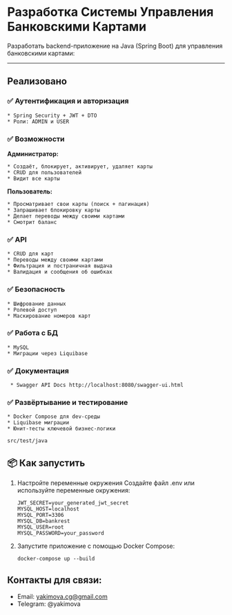 # Разработка Системы Управления Банковскими Картами

Разработать backend-приложение на Java (Spring Boot) для управления банковскими картами:
____

## Реализовано 

### ✅ Аутентификация и авторизация

    * Spring Security + JWT + DTO 
    * Роли: ADMIN и USER

### ✅ Возможности
<strong> Администратор: </strong>

    * Создаёт, блокирует, активирует, удаляет карты
    * CRUD для пользователей
    * Видит все карты

<strong> Пользователь: </strong>

    * Просматривает свои карты (поиск + пагинация)
    * Запрашивает блокировку карты
    * Делает переводы между своими картами
    * Смотрит баланс

### ✅ API
    * CRUD для карт
    * Переводы между своими картами
    * Фильтрация и постраничная выдача
    * Валидация и сообщения об ошибках

### ✅ Безопасность

    * Шифрование данных
    * Ролевой доступ
    * Маскирование номеров карт

### ✅ Работа с БД

    * MySQL
    * Миграции через Liquibase

### ✅ Документация

     * Swagger API Docs http://localhost:8080/swagger-ui.html

### ✅ Развёртывание и тестирование

    * Docker Compose для dev-среды
    * Liquibase миграции
    * Юнит-тесты ключевой бизнес-логики

    src/test/java

## 📦 Как запустить ###


1. Настройте переменные окружения
Создайте файл .env или используйте переменные окружения:

    ```
    JWT_SECRET=your_generated_jwt_secret
    MYSQL_HOST=localhost
    MYSQL_PORT=3306
    MYSQL_DB=bankrest
    MYSQL_USER=root
    MYSQL_PASSWORD=your_password
   
2. Запустите приложение с помощью Docker Compose:

    ```
    docker-compose up --build

## Контакты для связи:
- Email: yakimova.cg@gmail.com
- Telegram: @yakimova